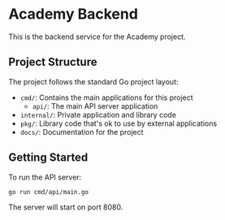 # Academy Backend

This is the backend service for the Academy project.

## Project Structure

The project follows the standard Go project layout:

- `cmd/`: Contains the main applications for this project
  - `api/`: The main API server application
- `internal/`: Private application and library code
- `pkg/`: Library code that's ok to use by external applications
- `docs/`: Documentation for the project

## Getting Started

To run the API server:

```bash
go run cmd/api/main.go
```

The server will start on port 8080.